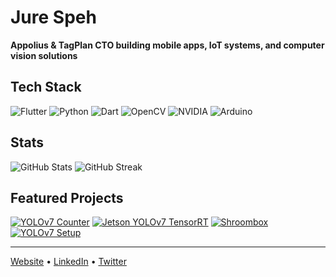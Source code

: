 # Jure Speh

**Appolius & TagPlan CTO building mobile apps, IoT systems, and computer vision solutions**

## Tech Stack
![Flutter](https://img.shields.io/badge/Flutter-02569B?style=flat-square&logo=flutter&logoColor=white)
![Python](https://img.shields.io/badge/Python-3776AB?style=flat-square&logo=python&logoColor=white)
![Dart](https://img.shields.io/badge/Dart-0175C2?style=flat-square&logo=dart&logoColor=white)
![OpenCV](https://img.shields.io/badge/OpenCV-5C3EE8?style=flat-square&logo=opencv&logoColor=white)
![NVIDIA](https://img.shields.io/badge/Jetson-76B900?style=flat-square&logo=nvidia&logoColor=white)
![Arduino](https://img.shields.io/badge/Arduino-00979D?style=flat-square&logo=arduino&logoColor=white)

## Stats
![GitHub Stats](https://github-readme-stats.vercel.app/api?username=spehj&show_icons=true&theme=dark&hide_border=true&count_private=true&hide_title=true)
![GitHub Streak](https://github-readme-streak-stats.herokuapp.com/?user=spehj&theme=dark&hide_border=true)

## Featured Projects
[![YOLOv7 Counter](https://github-readme-stats.vercel.app/api/pin/?username=spehj&repo=yolov7-counter-jetson-nano&theme=dark&hide_border=true)](https://github.com/spehj/yolov7-counter-jetson-nano)
[![Jetson YOLOv7 TensorRT](https://github-readme-stats.vercel.app/api/pin/?username=spehj&repo=jetson-nano-yolov7-tensorrt&theme=dark&hide_border=true)](https://github.com/spehj/jetson-nano-yolov7-tensorrt)
[![Shroombox](https://github-readme-stats.vercel.app/api/pin/?username=spehj&repo=Shroombox&theme=dark&hide_border=true)](https://github.com/spehj/Shroombox)
[![YOLOv7 Setup](https://github-readme-stats.vercel.app/api/pin/?username=spehj&repo=yolov7-jetson-nano-setup&theme=dark&hide_border=true)](https://github.com/spehj/yolov7-jetson-nano-setup)

---
[Website](https://appolius.com) • [LinkedIn](https://linkedin.com/in/jurespeh) • [Twitter](https://twitter.com/jurespeh)
